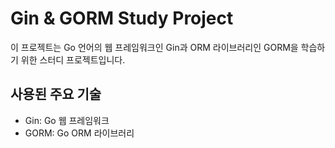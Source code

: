 # Gin & GORM Study Project

이 프로젝트는 Go 언어의 웹 프레임워크인 Gin과 ORM 라이브러리인 GORM을 학습하기 위한 스터디 프로젝트입니다.

## 사용된 주요 기술
- Gin: Go 웹 프레임워크
- GORM: Go ORM 라이브러리
